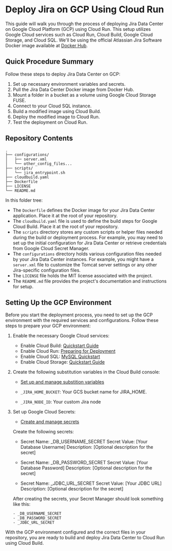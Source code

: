 # Deploy Jira on GCP Using Cloud Run

This guide will walk you through the process of deploying Jira Data Center on Google Cloud Platform (GCP) using Cloud Run. This setup utilizes Google Cloud services such as Cloud Run, Cloud Build, Google Cloud Storage, and Cloud SQL. We'll be using the official Atlassian Jira Software Docker image available at [Docker Hub](https://hub.docker.com/r/atlassian/jira-software).

## Quick Procedure Summary

Follow these steps to deploy Jira Data Center on GCP:

1. Set up necessary environment variables and secrets.
2. Pull the Jira Data Center Docker image from Docker Hub.
3. Mount a folder in a bucket as a volume using Google Cloud Storage FUSE.
4. Connect to your Cloud SQL instance.
5. Build a modified image using Cloud Build.
6. Deploy the modified image to Cloud Run.
7. Test the deployment on Cloud Run.

## Repository Contents

```repository
.
├── configurations/
│   ├── server.xml
│   └── other_config_files...
├── scripts/
│   └── jira_entrypoint.sh
├── cloudbuild.yaml
├── Dockerfile
├── LICENSE
└── README.md
```

In this folder tree:

- The `Dockerfile` defines the Docker image for your Jira Data Center application. Place it at the root of your repository.
- The `cloudbuild.yaml` file is used to define the build steps for Google Cloud Build. Place it at the root of your repository.
- The `scripts` directory stores any custom scripts or helper files needed during the build or deployment process. For example, you may need to set up the initial configuration for Jira Data Center or retrieve credentials from Google Cloud Secret Manager.
- The `configurations` directory holds various configuration files needed by your Jira Data Center instances. For example, you might have a `server.xml` file to customize the Tomcat server settings or any other Jira-specific configuration files.
- The `LICENSE` file holds the MIT license associated with the project.
- The `README.md` file provides the project's documentation and instructions for setup.

## Setting Up the GCP Environment

Before you start the deployment process, you need to set up the GCP environment with the required services and configurations. Follow these steps to prepare your GCP environment:

1. Enable the necessary Google Cloud services:
   - Enable Cloud Build: [Quickstart Guide](https://cloud.google.com/build/docs/build-push-docker-image)
   - Enable Cloud Run: [Preparing for Deployment](https://cloud.google.com/run/docs/quickstarts/deploy-container)
   - Enable Cloud SQL: [MySQL Quickstart](https://cloud.google.com/sql/docs/mysql/quickstart)
   - Enable Cloud Storage: [Quickstart Guide](https://cloud.google.com/storage/docs/quickstart-console)

2. Create the following substitution variables in the Cloud Build console:
   - [Set up and manage substition variables](https://cloud.google.com/build/docs/configuring-builds/substitute-variable-values)

   - `_JIRA_HOME_BUCKET`: Your GCS bucket name for JIRA_HOME.
   - `_JIRA_NODE_ID`: Your custom Jira node

3. Set up Google Cloud Secrets:
   - [Create and manage secrets](https://cloud.google.com/secret-manager/docs/quickstart)

   Create the following secrets:

   - Secret Name: _DB_USERNAME_SECRET
     Secret Value: [Your Database Username]
     Description: [Optional description for the secret]

   - Secret Name: _DB_PASSWORD_SECRET
     Secret Value: [Your Database Password]
     Description: [Optional description for the secret]

   - Secret Name: _JDBC_URL_SECRET
     Secret Value: [Your JDBC URL]
     Description: [Optional description for the secret]

   After creating the secrets, your Secret Manager should look something like this:

   ```plaintext
   - _DB_USERNAME_SECRET
   - _DB_PASSWORD_SECRET
   - _JDBC_URL_SECRET

With the GCP environment configured and the correct files in your repository, you are ready to build and deploy Jira Data Center to Cloud Run using Cloud Build.
